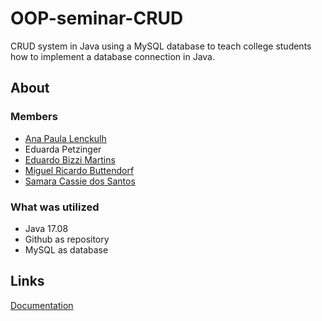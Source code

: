 # OOP-seminar-CRUD
CRUD system in Java using a MySQL database to teach college students how to implement a database connection in Java.
## About
### Members
- [Ana Paula Lenckulh](https://github.com/ALenckulh)
- Eduarda Petzinger
- [Eduardo Bizzi Martins](https://github.com/b1zz1)
- [Miguel Ricardo Buttendorf](https://github.com/Miggeru)
- [Samara Cassie dos Santos](https://github.com/samaraCassie)
### What was utilized
- Java 17.08
- Github as repository
- MySQL as database
## Links
[Documentation](https://bizzicollege.notion.site/CRUD-with-database-connection-463a1718e09b46a5b4ff864740c56bc4?pvs=4)
